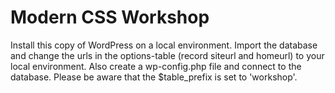 # Modern CSS Workshop

Install this copy of WordPress on a local environment. Import the database and change the urls in the options-table (record siteurl and homeurl) to your local environment. Also create a wp-config.php file and connect to the database. Please be aware that the $table_prefix is set to 'workshop'.